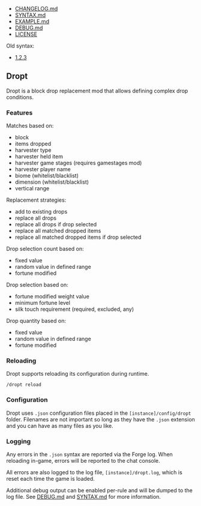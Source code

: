 * [CHANGELOG.md](https://github.com/codetaylor/dropt/blob/master/CHANGELOG.md)
* [SYNTAX.md](https://github.com/codetaylor/dropt/blob/master/SYNTAX.md)
* [EXAMPLE.md](https://github.com/codetaylor/dropt/blob/master/EXAMPLE.md)
* [DEBUG.md](https://github.com/codetaylor/dropt/blob/master/DEBUG.md)
* [LICENSE](https://github.com/codetaylor/dropt/blob/master/LICENSE)

Old syntax:
* [1.2.3](https://github.com/codetaylor/dropt/blob/1.2.3/SYNTAX.md)

## Dropt

Dropt is a block drop replacement mod that allows defining complex drop conditions.

### Features

Matches based on:
* block
* items dropped
* harvester type
* harvester held item
* harvester game stages (requires gamestages mod)
* harvester player name
* biome (whitelist/blacklist)
* dimension (whitelist/blacklist)
* vertical range

Replacement strategies:
* add to existing drops
* replace all drops
* replace all drops if drop selected
* replace all matched dropped items
* replace all matched dropped items if drop selected

Drop selection count based on:
* fixed value
* random value in defined range
* fortune modified

Drop selection based on:
* fortune modified weight value
* minimum fortune level
* silk touch requirement (required, excluded, any)

Drop quantity based on:
* fixed value
* random value in defined range
* fortune modified

### Reloading

Dropt supports reloading its configuration during runtime.

```
/dropt reload
```

### Configuration

Dropt uses `.json` configuration files placed in the `[instance]/config/dropt` folder. Filenames are not important so long as they have the `.json` extension and you can have as many files as you like.

### Logging

Any errors in the `.json` syntax are reported via the Forge log. When reloading in-game, errors will be reported to the chat console.

All errors are also logged to the log file, `[instance]/dropt.log`, which is reset each time the game is loaded.

Additional debug output can be enabled per-rule and will be dumped to the log file. See [DEBUG.md](https://github.com/codetaylor/dropt/blob/master/DEBUG.md) and [SYNTAX.md](https://github.com/codetaylor/dropt/blob/master/SYNTAX.md) for more information.